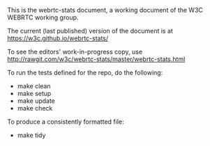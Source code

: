 This is the webrtc-stats document, a working document of the W3C
WEBRTC working group.

The current (last published) version of the document is at https://w3c.github.io/webrtc-stats/

To see the editors' work-in-progress copy, use http://rawgit.com/w3c/webrtc-stats/master/webrtc-stats.html

To run the tests defined for the repo, do the following:
* make clean
* make setup
* make update
* make check

To produce a consistently formatted file:
* make tidy
